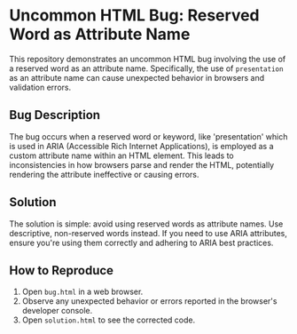 # Uncommon HTML Bug: Reserved Word as Attribute Name

This repository demonstrates an uncommon HTML bug involving the use of a reserved word as an attribute name.  Specifically, the use of `presentation` as an attribute name can cause unexpected behavior in browsers and validation errors.

## Bug Description

The bug occurs when a reserved word or keyword, like 'presentation' which is used in ARIA (Accessible Rich Internet Applications), is employed as a custom attribute name within an HTML element.  This leads to inconsistencies in how browsers parse and render the HTML, potentially rendering the attribute ineffective or causing errors.

## Solution

The solution is simple: avoid using reserved words as attribute names.  Use descriptive, non-reserved words instead.  If you need to use ARIA attributes, ensure you're using them correctly and adhering to ARIA best practices.

## How to Reproduce

1. Open `bug.html` in a web browser.
2. Observe any unexpected behavior or errors reported in the browser's developer console. 
3. Open `solution.html` to see the corrected code.